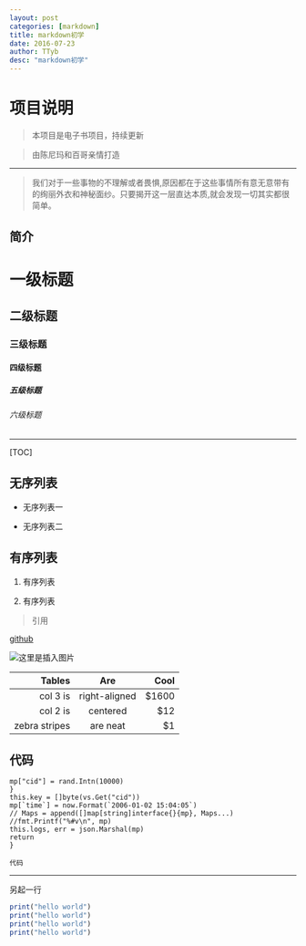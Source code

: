 ```yaml
---
layout: post
categories: [markdown]
title: markdown初学
date: 2016-07-23
author: TTyb
desc: "markdown初学"
---
```


# 项目说明

> 本项目是电子书项目，持续更新

> 由陈尼玛和百哥亲情打造

---

>我们对于一些事物的不理解或者畏惧,原因都在于这些事情所有意无意带有的绚丽外衣和神秘面纱。只要揭开这一层直达本质,就会发现一切其实都很简单。

## 简介

# 一级标题
## 二级标题
### 三级标题
#### 四级标题
##### 五级标题
###### 六级标题

-----------------------------------------------------

[TOC]

## 无序列表

- 无序列表一

- 无序列表二

## 有序列表

1. 有序列表

2. 有序列表

> 引用

[github](http//www.github.com)

![这里是插入图片](http://images2015.cnblogs.com/blog/996148/201610/996148-20161010105930805-1040790027.jpg)

| Tables        | Are           | Cool  |
|--------------:|:-------------:|------:|
| col 3 is      | right-aligned | $1600 |
| col 2 is      | centered      |   $12 |
| zebra stripes | are neat      |    $1 |

## 代码

    mp["cid"] = rand.Intn(10000)
    }
    this.key = []byte(vs.Get("cid"))
    mp[`time`] = now.Format(`2006-01-02 15:04:05`)
    // Maps = append([]map[string]interface{}{mp}, Maps...)
    //fmt.Printf("%#v\n", mp)
    this.logs, err = json.Marshal(mp)
    return
    }

`代码`

*****************

另起一行

~~~ruby
print("hello world")
print("hello world")
print("hello world")
print("hello world")
~~~